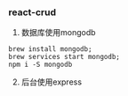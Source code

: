 ### react-crud
1. 数据库使用mongodb
```
brew install mongodb;
brew services start mongodb;
npm i -S mongodb
```
2. 后台使用express
